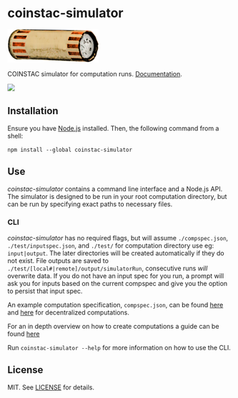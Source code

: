# coinstac-simulator

<img src="https://raw.githubusercontent.com/MRN-Code/coinstac/master/img/coinstac.png" height="75px">

COINSTAC simulator for computation runs. [Documentation](http://mrn-code.github.io/coinstac/).

<img src="https://raw.githubusercontent.com/MRN-Code/coinstac/master/packages/coinstac-simulator/media/demo-capture.gif" />

## Installation

Ensure you have [Node.js](https://nodejs.org/) installed. Then, the following command from a shell:

```shell
npm install --global coinstac-simulator
```

## Use

_coinstac-simulator_ contains a command line interface and a Node.js API. The simulator is designed to be run in your root computation directory, but can be run by specifying exact paths to necessary files.

### CLI

_coinstac-simulator_ has no required flags, but will assume `./compspec.json`, `./test/inputspec.json`, and `./test/` for computation directory use eg: `input|output`. The later directories will be created automatically if they do not exist. File outputs are saved to `./test/[local#|remote]/output/simulatorRun`, consecutive runs _will_ overwrite data. If you do not have an input spec for you run, a prompt will ask you for inputs based on the current compspec and give you the option to persist that input spec.

An example computation specification, `compspec.json`, can be found [here](https://github.com/MRN-Code/coinstac/blob/master/packages/coinstac-simulator/test/test-comps/coinstac-local-test/compspec.json) and [here](https://github.com/MRN-Code/coinstac/blob/master/packages/coinstac-simulator/test/test-comps/coinstac-decentralized-test/compspec.json) for decentralized computations.

For an in depth overview on how to create computations a guide can be found [here](../../algorithm-development/coinstac-development-guide.md)

Run `coinstac-simulator --help` for more information on how to use the CLI.

## License

MIT. See [LICENSE](./LICENSE) for details.

